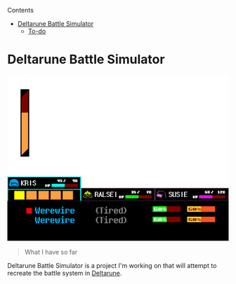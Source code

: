 Contents
- [Deltarune Battle Simulator](#deltarune-battle-simulator)
  - [To-do](#to-do)

# Deltarune Battle Simulator

![Most recent preview of the battle simulator](assets/images/preview.png)
> What I have so far

Deltarune Battle Simulator is a project I'm working on that will attempt to recreate the battle system in [Deltarune](https://deltarune.com).
